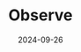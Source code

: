 ---  
layout: startup_page  
title: "Observe"  
id: "observeinc.com"  
permalink: "/observeobserveinc.com09262024/"  
website: "https://www.observeinc.com/"  
funding_round: "Series B"  
funding_amount: "$145M"  
investors: "Evolution Equity Partners, Madrona Ventures"  
about: "Observe, Inc. is a SaaS observability company that simplifies the way machine-generated data is stored, managed, and analyzed. Its platform offers a single observability product for all telemetry data and an AI-powered approach to troubleshooting, enabling faster incident resolution and improved customer experience. Observe's unique Data Graph technology allows for significantly faster troubleshooting compared to competitors."  
markets: "SaaS, Observability, AI, Analytics, Business Information Systems, Data Integration, Information Technology"  
hq: "San Mateo, California, United States"  
founded_year: "2017"  
linkedin: "https://www.linkedin.com/company/observe-inc"  
twitter: "https://twitter.com/observe_inc"  
instagram: ""  
facebook: "https://www.facebook.com/Observe-Inc-2129531337284903"  
crunchbase: "https://www.crunchbase.com/organization/observe-349c"  
pitchbook: ""  

date_display: "26-Sep-2024"  
date: "2024-09-26"

# SEO Optimization  
meta_title: "Observe - Series B Funding ($145M)"  
meta_description: "Observe, Observe, Inc. is a SaaS observability company that simplifies the way machine-generated data is stored, managed, and analyzed. Its platform offers a s..."  
meta_keywords: "Observe, SaaS, Observability, AI, Analytics, Business Information Systems, Data Integration, Information Technology, Series B funding"  
canonical_url: "https://startup.projectstartups.com/observeobserveinc.com09262024/"  
---